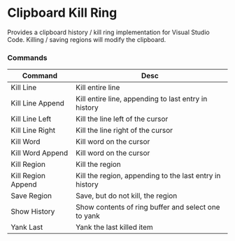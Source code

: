 # Clipboard Kill Ring

Provides a clipboard history / kill ring implementation for Visual Studio Code. Killing / saving regions will modify the clipboard. 

### Commands
|Command | Desc |
|--------|------|
| Kill Line | Kill entire line |
| Kill Line Append | Kill entire line, appending to last entry in history |
| Kill Line Left | Kill the line left of the cursor |
| Kill Line Right | Kill the line right of the cursor |
| Kill Word | Kill word on the cursor |
| Kill Word Append | Kill word on the cursor |
| Kill Region | Kill the region |
| Kill Region Append | Kill the region, appending to the last entry in history |
| Save Region | Save, but do not kill, the region |
| Show History | Show contents of ring buffer and select one to yank |
| Yank Last | Yank the last killed item |